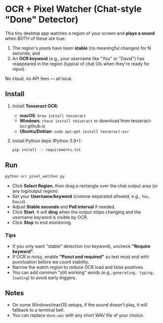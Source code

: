 # OCR + Pixel Watcher (Chat-style "Done" Detector)

This tiny desktop app watches a region of your screen and **plays a sound** when BOTH of these are true:
1) The region's pixels have been **stable** (no meaningful changes) for N seconds, and
2) An **OCR keyword** (e.g., your username like "You" or "David") has reappeared in the region (typical of chat UIs when they're ready for input).

No cloud, no API fees — all local.

## Install

1. Install **Tesseract OCR**:
   - **macOS**: `brew install tesseract`
   - **Windows**: `choco install tesseract` or download from tesseract-ocr.github.io
   - **Ubuntu/Debian**: `sudo apt-get install tesseract-ocr`

2. Install Python deps (Python 3.9+):
   ```bash
   pip install -r requirements.txt
   ```

## Run

```bash
python ocr_pixel_watcher.py
```

- Click **Select Region**, then drag a rectangle over the chat output area (or any log/output region).
- Set your **Username/keyword** (comma-separated allowed, e.g., `You, David`).
- Adjust **Stable seconds** and **Poll interval** if needed.
- Click **Start**. It will **ding** when the output stops changing and the username keyword is visible by OCR.
- Click **Stop** to end monitoring.

### Tips
- If you only want "stable" detection (no keyword), uncheck **"Require keyword"**.
- If OCR is noisy, enable **"Punct end required"** so text must end with punctuation before we count stability.
- Narrow the watch region to reduce OCR load and false positives.
- You can add common "still working" words (e.g., `generating, typing, loading`) to avoid early triggers.

## Notes
- On some Windows/macOS setups, if the sound doesn't play, it will fallback to a terminal bell.
- You can replace `done.wav` with any short WAV file of your choice.
